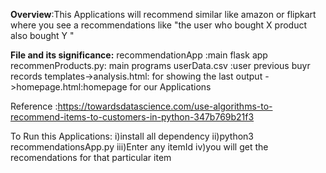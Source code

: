 **Overview**:This Applications will recommend similar like amazon or flipkart where you see a recommendations like "the user who bought X product also bought Y
"

**File and its significance:**
recommendationApp :main flask app 
recommenProducts.py: main programs
userData.csv :user previous buyr records
templates->analysis.html: for showing the last output
          ->homepage.html:homepage for our Applications

Reference :https://towardsdatascience.com/use-algorithms-to-recommend-items-to-customers-in-python-347b769b21f3

To Run this Applications:
i)install all dependency
ii)python3 recommendationsApp.py
iii)Enter any itemId
iv)you will get the recomendations for that particular item



